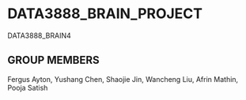 # DATA3888_BRAIN_PROJECT
DATA3888_BRAIN4
## GROUP MEMBERS
Fergus Ayton, Yushang Chen, Shaojie Jin, Wancheng Liu, Afrin Mathin, Pooja Satish
